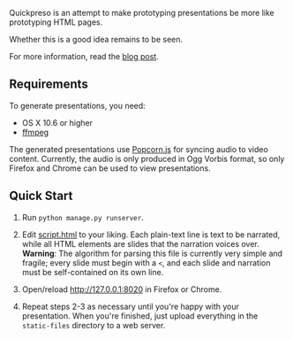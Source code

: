 Quickpreso is an attempt to make prototyping presentations be more like prototyping HTML pages.

Whether this is a good idea remains to be seen.

For more information, read the [blog post][].

  [blog post]: http://www.toolness.com/wp/2012/03/prototyping-presentations/

## Requirements ##

To generate presentations, you need:

* OS X 10.6 or higher
* [ffmpeg][]

The generated presentations use [Popcorn.js][] for syncing audio to video content. Currently, the audio is only produced in Ogg Vorbis format, so only Firefox and Chrome can be used to view presentations.

  [ffmpeg]: http://ffmpeg.org/
  [Popcorn.js]: http://popcornjs.org/

## Quick Start ##

1. Run `python manage.py runserver`.

2. Edit [script.html][] to your liking. Each plain-text line is text to be narrated, while all HTML elements are slides that the narration voices over. **Warning**: The algorithm for parsing this file is currently very simple and fragile; every slide must begin with a `<`, and each slide and narration must be self-contained on its own line.

3. Open/reload http://127.0.0.1:8020 in Firefox or Chrome.

4. Repeat steps 2-3 as necessary until you're happy with your presentation. When you're finished, just upload everything in the `static-files` directory to a web server.

  [script.html]: https://github.com/toolness/quickpreso/blob/master/static-files/script.html
  [index.html]: https://github.com/toolness/quickpreso/blob/master/static-files/index.html
